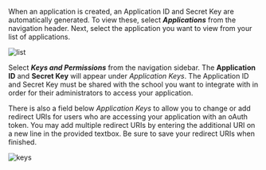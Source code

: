 When an application is created, an Application ID and Secret Key are automatically generated. To view these, select ***Applications*** from the navigation header. Next, select the application you want to view from your list of applications.

![list](https://edlink.github.io/docs/media/dashboard/dev/application-keys-list.jpg)

Select ***Keys and Permissions*** from the navigation sidebar. The **Application ID** and **Secret Key** will appear under *Application Keys*. The Application ID and Secret Key must be shared with the school you want to integrate with in order for their administrators to access your application.

There is also a field below *Application Keys* to allow you to change or add redirect URIs for users who are accessing your application with an oAuth token. You may add multiple redirect URIs by entering the additional URI on a new line in the provided textbox. Be sure to save your redirect URIs when finished.

![keys](https://edlink.github.io/docs/media/dashboard/dev/application-keys.jpg)
